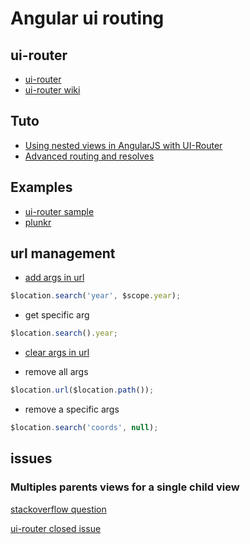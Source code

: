 # Angular ui routing

## ui-router
- [ui-router](https://github.com/angular-ui/ui-router)
- [ui-router wiki](https://github.com/angular-ui/ui-router/wiki)

## Tuto
- [Using nested views in AngularJS with UI-Router](http://cacodaemon.de/index.php?id=57)
- [Advanced routing and resolves](https://medium.com/opinionated-angularjs/a2fcbf874a1c)

## Examples
- [ui-router sample](http://angular-ui.github.io/ui-router/sample/#/contacts)
- [plunkr](http://plnkr.co/edit/gmtcE2?p=preview)

## url management

- [add args in url](http://stackoverflow.com/questions/14174394/how-can-i-change-params-in-url-with-angularjs)
```javascript
$location.search('year', $scope.year);
```

- get specific arg
```javascript
$location.search().year;
```

- [clear args in url](http://stackoverflow.com/questions/17376416/angularjs-how-to-clear-query-parameters-in-the-url)

- remove all args
```javascript
$location.url($location.path());
```

- remove a specific args
```javascript
$location.search('coords', null);
```


## issues

### Multiples parents views for a single child view

[stackoverflow question](http://stackoverflow.com/questions/34386009/angular-ui-router-child-state-with-multiple-parent-states)

[ui-router closed issue](https://github.com/angular-ui/ui-router/issues/1072)
